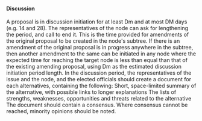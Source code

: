 #### Discussion

A proposal is in discussion initiation for at least Dm and at most DM days (e.g. 14 and 28).
The representatives of the node can ask for lengthening the period, and call to end it.
This is the time provided for amendments of the original proposal to be created in the node's subtree.
If there is an amendment of the original proposal is in progress anywhere in the subtree, then another amendment to the same can be initiated in any node where the expected time for reaching the target node is less than equal than that of the existing amending proposal, using Dm as the estimated discussion initiation period length.
In the discussion period, the representatives of the issue and the node, and the elected officials should create a document for each alternatives, containing the following:
Short, space-limited summary of the alternative, with possible links to longer explanations
The lists of strengths, weaknesses, opportunities and threats related to the alternative
The document should contain a consensus. Where consensus cannot be reached, minority opinions should be noted.

